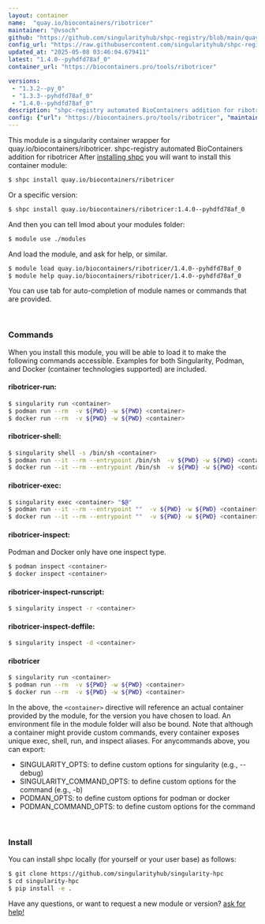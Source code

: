 ```yaml
---
layout: container
name:  "quay.io/biocontainers/ribotricer"
maintainer: "@vsoch"
github: "https://github.com/singularityhub/shpc-registry/blob/main/quay.io/biocontainers/ribotricer/container.yaml"
config_url: "https://raw.githubusercontent.com/singularityhub/shpc-registry/main/quay.io/biocontainers/ribotricer/container.yaml"
updated_at: "2025-05-08 03:46:04.679411"
latest: "1.4.0--pyhdfd78af_0"
container_url: "https://biocontainers.pro/tools/ribotricer"

versions:
 - "1.3.2--py_0"
 - "1.3.3--pyhdfd78af_0"
 - "1.4.0--pyhdfd78af_0"
description: "shpc-registry automated BioContainers addition for ribotricer"
config: {"url": "https://biocontainers.pro/tools/ribotricer", "maintainer": "@vsoch", "description": "shpc-registry automated BioContainers addition for ribotricer", "latest": {"1.4.0--pyhdfd78af_0": "sha256:09b1efa9f235a38319126d712e332ed09742c72896a4438627c2bd4e5f93623f"}, "tags": {"1.3.2--py_0": "sha256:ee66d39c752f32f2b5de489d36063bc74e6739a2637fc78dd084ec116f3b4af3", "1.3.3--pyhdfd78af_0": "sha256:3e3ce814218b50555886b5d94697085d1c17de815a56dd20aa3b6408226d0e06", "1.4.0--pyhdfd78af_0": "sha256:09b1efa9f235a38319126d712e332ed09742c72896a4438627c2bd4e5f93623f"}, "docker": "quay.io/biocontainers/ribotricer"}
---
```


This module is a singularity container wrapper for quay.io/biocontainers/ribotricer.
shpc-registry automated BioContainers addition for ribotricer
After [installing shpc](#install) you will want to install this container module:


```bash
$ shpc install quay.io/biocontainers/ribotricer
```

Or a specific version:

```bash
$ shpc install quay.io/biocontainers/ribotricer:1.4.0--pyhdfd78af_0
```

And then you can tell lmod about your modules folder:

```bash
$ module use ./modules
```

And load the module, and ask for help, or similar.

```bash
$ module load quay.io/biocontainers/ribotricer/1.4.0--pyhdfd78af_0
$ module help quay.io/biocontainers/ribotricer/1.4.0--pyhdfd78af_0
```

You can use tab for auto-completion of module names or commands that are provided.

<br>

### Commands

When you install this module, you will be able to load it to make the following commands accessible.
Examples for both Singularity, Podman, and Docker (container technologies supported) are included.

#### ribotricer-run:

```bash
$ singularity run <container>
$ podman run --rm  -v ${PWD} -w ${PWD} <container>
$ docker run --rm  -v ${PWD} -w ${PWD} <container>
```

#### ribotricer-shell:

```bash
$ singularity shell -s /bin/sh <container>
$ podman run --it --rm --entrypoint /bin/sh  -v ${PWD} -w ${PWD} <container>
$ docker run --it --rm --entrypoint /bin/sh  -v ${PWD} -w ${PWD} <container>
```

#### ribotricer-exec:

```bash
$ singularity exec <container> "$@"
$ podman run --it --rm --entrypoint ""  -v ${PWD} -w ${PWD} <container> "$@"
$ docker run --it --rm --entrypoint ""  -v ${PWD} -w ${PWD} <container> "$@"
```

#### ribotricer-inspect:

Podman and Docker only have one inspect type.

```bash
$ podman inspect <container>
$ docker inspect <container>
```

#### ribotricer-inspect-runscript:

```bash
$ singularity inspect -r <container>
```

#### ribotricer-inspect-deffile:

```bash
$ singularity inspect -d <container>
```



#### ribotricer

```bash
$ singularity run <container>
$ podman run --rm  -v ${PWD} -w ${PWD} <container>
$ docker run --rm  -v ${PWD} -w ${PWD} <container>
```


In the above, the `<container>` directive will reference an actual container provided
by the module, for the version you have chosen to load. An environment file in the
module folder will also be bound. Note that although a container
might provide custom commands, every container exposes unique exec, shell, run, and
inspect aliases. For anycommands above, you can export:

 - SINGULARITY_OPTS: to define custom options for singularity (e.g., --debug)
 - SINGULARITY_COMMAND_OPTS: to define custom options for the command (e.g., -b)
 - PODMAN_OPTS: to define custom options for podman or docker
 - PODMAN_COMMAND_OPTS: to define custom options for the command

<br>

### Install

You can install shpc locally (for yourself or your user base) as follows:

```bash
$ git clone https://github.com/singularityhub/singularity-hpc
$ cd singularity-hpc
$ pip install -e .
```

Have any questions, or want to request a new module or version? [ask for help!](https://github.com/singularityhub/singularity-hpc/issues)